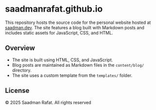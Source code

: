 # saadmanrafat.github.io

This repository hosts the source code for the personal website hosted at [saadman.dev](https://saadman.dev). The site features a blog built with Markdown posts and includes static assets for JavaScript, CSS, and HTML.

## Overview

- The site is built using HTML, CSS, and JavaScript.
- Blog posts are maintained as Markdown files in the `content/blog/` directory.
- The site uses a custom template from the `templates/` folder.

## License
© 2025 Saadman Rafat. All rights reserved

